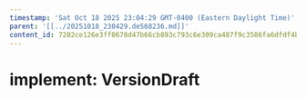 ```yaml
---
timestamp: 'Sat Oct 18 2025 23:04:29 GMT-0400 (Eastern Daylight Time)'
parent: '[[../20251018_230429.de568236.md]]'
content_id: 7202ce126e3ff0678d47b66cb893c793c6e309ca487f9c3586fa6dfdf4b5ef60
---
```


# implement: VersionDraft
